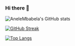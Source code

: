 ### Hi there 👋

<!--
**AneleMbabela/AneleMbabela** is a ✨ _special_ ✨ repository because its `README.md` (this file) appears on your GitHub profile.

Here are some ideas to get you started:

- 🔭 I’m currently working on ...
- 🌱 I’m currently learning ...
- 👯 I’m looking to collaborate on ...
- 🤔 I’m looking for help with ...
- 💬 Ask me about ...
- 📫 How to reach me: ...
- 😄 Pronouns: ...
- ⚡ Fun fact: ...
-->
![AneleMbabela's GitHub stats](https://github-readme-stats.vercel.app/api?username=anelembabela&show_icons=true&theme=icegray)

[![GitHub Streak](https://github-readme-streak-stats.herokuapp.com/?user=anelembabela&theme=icegray)](https://git.io/streak-stats)

[![Top Langs](https://github-readme-stats.vercel.app/api/top-langs/?username=anelembabela&langs_count=8&theme=icegray)](https://github.com/anelembabela/github-readme-stats)


